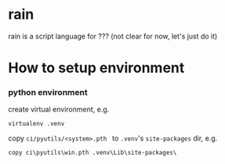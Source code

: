 # rain
rain is a script language for ??? (not clear for now, let's just do it)

# How to setup environment
### python environment
create virtual environment, e.g.
```batch
virtualenv .venv
```

copy `ci/pyutils/<system>.pth ` to `.venv`'s `site-packages` dir, e.g.
```batch
copy ci\pyutils\win.pth .venv\Lib\site-packages\
```
